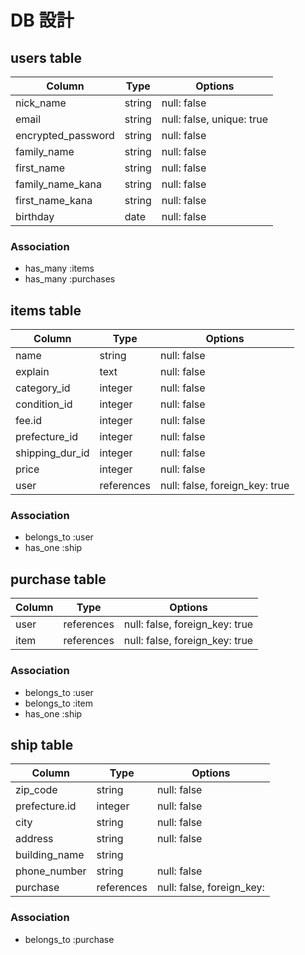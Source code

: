 # DB 設計

## users table

| Column            | Type     | Options         |
|-------------------|----------|-----------------|
| nick_name         | string   | null: false     |
| email             | string   | null: false, unique: true |
| encrypted_password| string   | null: false     |
| family_name       | string   | null: false     |
| first_name        | string   | null: false     |
| family_name_kana  | string   | null: false     |
| first_name_kana   | string   | null: false     |
| birthday          | date     | null: false     |

### Association

- has_many :items
- has_many :purchases

## items table

| Column            | Type    | Options           |
|-------------------|---------|-------------------|
| name              | string  | null: false       |
| explain           | text    | null: false       |
| category_id       | integer | null: false       |
| condition_id      | integer | null: false       |
| fee.id            | integer | null: false       |
| prefecture_id     | integer | null: false       |
| shipping_dur_id   | integer | null: false       |
| price             | integer | null: false       |
| user              | references | null: false, foreign_key: true |

### Association

- belongs_to :user
- has_one :ship

## purchase table

| Column            | Type       | Options                        |
|-------------------|------------|--------------------------------|
| user              | references | null: false, foreign_key: true |
| item              | references | null: false, foreign_key: true |

### Association
- belongs_to :user
- belongs_to :item
- has_one :ship

## ship table

| Column            | Type    | Options           |
|-------------------|---------|-------------------|
| zip_code          | string  | null: false       |
| prefecture.id     | integer | null: false       |
| city              | string  | null: false       |
| address           | string  | null: false       |
| building_name     | string  |
| phone_number      | string  | null: false       |
| purchase          | references | null: false, foreign_key: |

### Association

- belongs_to :purchase

